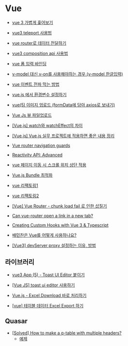 # Vue

- [vue 3 가볍게 훑어보기](https://joshua1988.github.io/web-development/vuejs/vue3-coming/)

- [vue3 teleport 사용법](https://kyounghwan01.github.io/blog/Vue/vue3/teleport/)

- [vue router로 데이터 전달하기](https://velog.io/@skyepodium/vue-router%EB%A1%9C-%EB%8D%B0%EC%9D%B4%ED%84%B0-%EC%A0%84%EB%8B%AC%ED%95%98%EA%B8%B0-eskrsmr3)

- [vue3 composition api 사용법](https://kyounghwan01.github.io/blog/Vue/vue3/composition-api/#composition-api%E1%84%80%E1%85%A1-%E1%84%82%E1%85%A1%E1%84%8B%E1%85%A9%E1%84%80%E1%85%A6-%E1%84%83%E1%85%AC%E1%86%AB-%E1%84%87%E1%85%A2%E1%84%80%E1%85%A7%E1%86%BC)

- [vue 폼 입력 바인딩](https://kr.vuejs.org/v2/guide/forms.html)

- [v-model 대신 v-on를 사용해야하는 경우 (v-model 한글입력)](https://hj-tilblog.tistory.com/87)

- [vue 이벤트 전파 막는 방법](https://pinokio0702.tistory.com/289)

- [vue.js 에서 환경변수 설정하기](https://velog.io/@dragoocho/Vue.js-%EC%97%90%EC%84%9C-%ED%99%98%EA%B2%BD%EB%B3%80%EC%88%98-%EC%84%A4%EC%A0%95%ED%95%98%EA%B8%B0)

- [vue(5) 이미지 업로드 (formData에 담아 axios로 보내기)](https://devbirdfeet.tistory.com/87)

- [Vue Js 뷰 파일업로드](https://www.bottlehs.com/vue/vue-js-%ED%8C%8C%EC%9D%BC%EC%97%85%EB%A1%9C%EB%93%9C/)

- [[Vue.js] watch와 watchEffect의 차이](https://velog.io/@soulee__/Vue.js-watch%EC%99%80-watchEffect%EC%9D%98-%EC%B0%A8%EC%9D%B4)

- [[Vue.js] Vue.js 실무 프로젝트에 적용하면 좋은 내용 정리](https://jess2.xyz/vue/vue-tip/)

- [Vue router navigation guards](https://router.vuejs.org/guide/advanced/navigation-guards.html)

- [Reactivity API: Advanced](https://vuejs.org/api/reactivity-advanced.html)

- [vue 페이지 이동 시 스크롤 위치 상단 적용](https://a-low-fat-piggy.tistory.com/entry/vue-%ED%8E%98%EC%9D%B4%EC%A7%80-%EC%9D%B4%EB%8F%99-%EC%8B%9C-%EC%8A%A4%ED%81%AC%EB%A1%A4-%EC%9C%84%EC%B9%98-%EC%83%81%EB%8B%A8-%EC%A0%81%EC%9A%A9)

- [Vue.js Bundle 최적화](https://velog.io/@kangsan/Vue.js-Bundle-%EC%B5%9C%EC%A0%81%ED%99%94)

- [vue 리팩토링1](https://pozafly.github.io/tripllo/(8)vue-refactor1/)

- [vue 리팩토링2](https://pozafly.github.io/tripllo/(9)vue-refactor2/)

- [[Vue] Vue Router - chunk load fail 로 인한 삽질기](https://blog.wanzargen.me/m/39)

- [Can vue-router open a link in a new tab?](https://stackoverflow.com/questions/40015037/can-vue-router-open-a-link-in-a-new-tab)

- [Creating Custom Hooks with Vue 3 & Typescript](https://codesource.io/creating-custom-hooks-with-vue-3-typescript/)

- [배민찬은 Vue를 어떻게 사용하나요?](https://techblog.woowahan.com/2577/)

- [[Vue3] devServer proxy 설정하는 이유, 방법](https://eunjinii.tistory.com/47)

## 라이브러리

- [vue3 App (5) - Toast UI Editor 붙이기](https://velog.io/@latte_h/Vue3-App-5-Toast-UI-Editor-%EB%B6%99%EC%9D%B4%EA%B8%B0)

- [[Vue JS] toast ui editor 사용하기](https://velog.io/@unani92/Vue-toast-ui-editor-%EC%82%AC%EC%9A%A9%ED%95%98%EA%B8%B0)

- [Vue.js - Excel Download 바로 처리하기](https://jhhan009.tistory.com/73)

- [[vue] 테이블 데이터 Excel Export 하기](https://berrrrr.github.io/programming/2020/11/15/vue-table-excel-export/)

## Quasar

- [[Solved] How to make a q-table with multiple headers?](https://forum.quasar-framework.org/topic/2818/solved-how-to-make-a-q-table-with-multiple-headers)
  - [예제](https://jsfiddle.net/v09hbkwa/)

